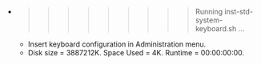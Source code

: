 * >>>>>>>>> Running inst-std-system-keyboard.sh ...
  * Insert keyboard configuration in Administration menu.
  * Disk size = 3887212K. Space Used = 4K. Runtime = 00:00:00:00.
